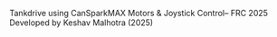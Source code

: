 Tankdrive using CanSparkMAX Motors & Joystick Control– FRC 2025
Developed by Keshav Malhotra (2025)
